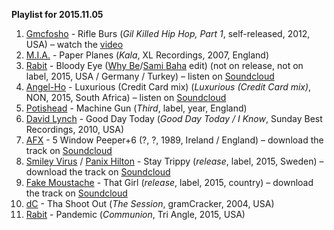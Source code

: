 **Playlist for 2015.11.05**

1. [Gmcfosho](http://musicbrainz.org/artist/483a94be-1ac2-480a-a9c6-6edddd0c7b35) - Rifle Burs (_Gil Killed Hip Hop, Part 1_, self-released, 2012, USA) – watch the [video](https://www.youtube.com/watch?v=BrU_ef7DQgs)
1. [M.I.A.](http://musicbrainz.org/artist/7cf0ea9d-86b9-4dad-ba9e-2355a64899ea) - Paper Planes (_Kala_, XL Recordings, 2007, England)
1. [Rabit](http://musicbrainz.org/artist/2e6c4963-cb32-4276-8b51-9c2c61de19ca) - Bloody Eye ([Why Be](http://musicbrainz.org/artist/3806332a-7250-4d9d-938e-a2ede038b414)/[Sami Baha](http://musicbrainz.org/artist/edef39f7-85da-4b9e-91e7-897f99db145f) edit) (not on release, not on label, 2015, USA / Germany / Turkey) – listen on [Soundcloud](https://soundcloud.com/fadermedia/rabit-bloody-eye-why-besami-baha-edit)
1. [Angel-Ho](http://musicbrainz.org/artist/08e14459-7b65-4d30-9bef-6694c0d07f87) - Luxurious (Credit Card mix) (_Luxurious (Credit Card mix)_, NON, 2015, South Africa) – listen on [Soundcloud](https://soundcloud.com/non-records-1/angel-ho-luxurious-credit-card-mix)
1. [Potishead]() - Machine Gun (_Third_, label, year, England)
1. [David Lynch](http://musicbrainz.org/artist/752d58e6-d33f-4dcd-b40c-37acc14242f2) - Good Day Today (_Good Day Today / I Know_, Sunday Best Recordings, 2010, USA)
1. [AFX](http://musicbrainz.org/artist/87225a21-c925-41cd-852f-be4b052d0824) - 5 Window Peeper+6 (?, ?, 1989, Ireland / England) – download the track on [Soundcloud](https://soundcloud.com/user18081971/5-window-peeper6)
1. [Smiley Virus]() / [Panix Hilton]() - Stay Trippy (_release_, label, 2015, Sweden) – download the track on [Soundcloud](https://soundcloud.com/panix-hilton/smiley-virus-stay-trippy-1)
1. [Fake Moustache]() - That Girl (_release_, label, 2015, country) – download the track on [Soundcloud]()
1. [dC](http://musicbrainz.org/artist/25f5e03b-fb07-4722-b613-fe9922c9d37c) - Tha Shoot Out (_The Session_, gramCracker, 2004, USA)
1. [Rabit](http://musicbrainz.org/artist/2e6c4963-cb32-4276-8b51-9c2c61de19ca) - Pandemic (_Communion_, Tri Angle, 2015, USA)